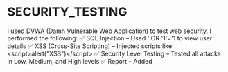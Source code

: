 # SECURITY_TESTING
I used DVWA (Damn Vulnerable Web Application) to test web security. I performed the following:  ✅ SQL Injection – Used ' OR '1'='1 to view user details  ✅ XSS (Cross-Site Scripting) – Injected scripts like &lt;script>alert("XSS")&lt;/script>  ✅ Security Level Testing – Tested all attacks in Low, Medium, and High levels  ✅ Report – Added 
